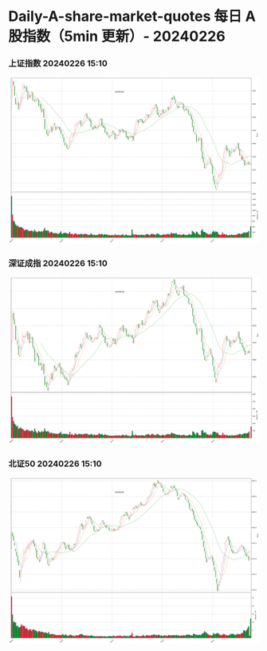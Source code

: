 
# Daily-A-share-market-quotes 每日 A 股指数（5min 更新）- 20240226

### 上证指数 20240226 15:10
![](./fig/2024/2/20240226-sh000001.png)

### 深证成指 20240226 15:10
![](./fig/2024/2/20240226-sz399001.png)

### 北证50 20240226 15:10
![](./fig/2024/2/20240226-bj899050.png)
